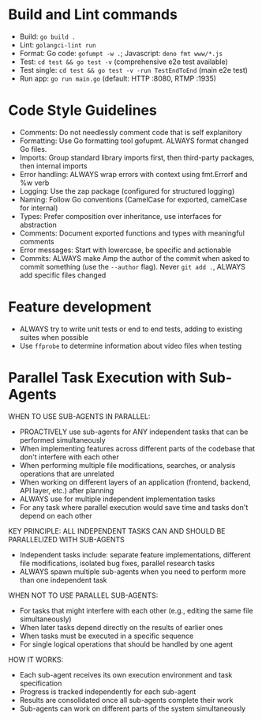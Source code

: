 # Build and Lint commands

- Build: `go build .`
- Lint: `golangci-lint run`
- Format: Go code: `gofumpt -w .`; Javascript: `deno fmt www/*.js`
- Test: `cd test && go test -v` (comprehensive e2e test available)
- Test single: `cd test && go test -v -run TestEndToEnd` (main e2e test)
- Run app: `go run main.go` (default: HTTP :8080, RTMP :1935)

# Code Style Guidelines

- Comments: Do not needlessly comment code that is self explanitory
- Formatting: Use Go formatting tool gofupmt. ALWAYS format changed Go files.
- Imports: Group standard library imports first, then third-party packages, then internal imports
- Error handling: ALWAYS wrap errors with context using fmt.Errorf and %w verb
- Logging: Use the zap package (configured for structured logging)
- Naming: Follow Go conventions (CamelCase for exported, camelCase for internal)
- Types: Prefer composition over inheritance, use interfaces for abstraction
- Comments: Document exported functions and types with meaningful comments
- Error messages: Start with lowercase, be specific and actionable
- Commits: ALWAYS make Amp the author of the commit when asked to commit something (use the `--author` flag). Never `git add .`, ALWAYS add specific files changed

# Feature development

- ALWAYS try to write unit tests or end to end tests, adding to existing suites when possible
- Use `ffprobe` to determine information about video files when testing

# Parallel Task Execution with Sub-Agents

WHEN TO USE SUB-AGENTS IN PARALLEL:
- PROACTIVELY use sub-agents for ANY independent tasks that can be performed simultaneously
- When implementing features across different parts of the codebase that don't interfere with each other
- When performing multiple file modifications, searches, or analysis operations that are unrelated
- When working on different layers of an application (frontend, backend, API layer, etc.) after planning
- ALWAYS use for multiple independent implementation tasks
- For any task where parallel execution would save time and tasks don't depend on each other

KEY PRINCIPLE: ALL INDEPENDENT TASKS CAN AND SHOULD BE PARALLELIZED WITH SUB-AGENTS
- Independent tasks include: separate feature implementations, different file modifications, isolated bug fixes, parallel research tasks
- ALWAYS spawn multiple sub-agents when you need to perform more than one independent task

WHEN NOT TO USE PARALLEL SUB-AGENTS:
- For tasks that might interfere with each other (e.g., editing the same file simultaneously)
- When later tasks depend directly on the results of earlier ones
- When tasks must be executed in a specific sequence
- For single logical operations that should be handled by one agent

HOW IT WORKS:
- Each sub-agent receives its own execution environment and task specification
- Progress is tracked independently for each sub-agent
- Results are consolidated once all sub-agents complete their work
- Sub-agents can work on different parts of the system simultaneously
